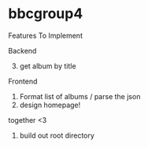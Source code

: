 # bbcgroup4
Features To Implement 


Backend 

3. get album by title 




Frontend 
1. Format list of albums / parse the json 
2. design homepage!


together <3 
1. build out root directory
